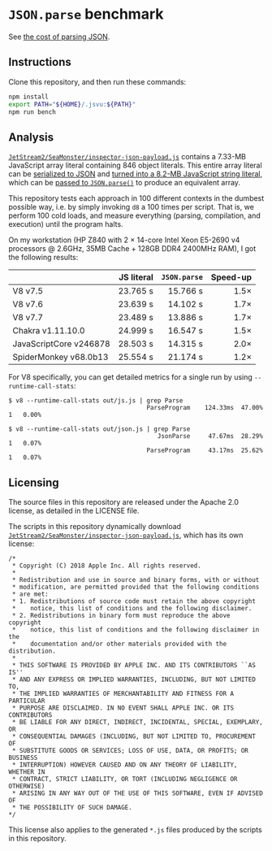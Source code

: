 # `JSON.parse` benchmark

See [the cost of parsing JSON](https://v8.dev/blog/cost-of-javascript-2019#json).

## Instructions

Clone this repository, and then run these commands:

```bash
npm install
export PATH="${HOME}/.jsvu:${PATH}"
npm run bench
```

## Analysis

[`JetStream2/SeaMonster/inspector-json-payload.js`](https://raw.githubusercontent.com/WebKit/webkit/ffdd2799d3237993354978b9d0cdd1d248fe3787/PerformanceTests/JetStream2/SeaMonster/inspector-json-payload.js) contains a 7.33-MB JavaScript array literal containing 846 object literals. This entire array literal can be [serialized to JSON](https://github.com/GoogleChromeLabs/json-parse-benchmark/blob/c0dec965dfbb6e30f077974ce172296f1f90d5da/build.js#L18) and [turned into a 8.2-MB JavaScript string literal](https://github.com/GoogleChromeLabs/json-parse-benchmark/blob/c0dec965dfbb6e30f077974ce172296f1f90d5da/build.js#L19), which can be [passed to `JSON.parse()`](https://github.com/GoogleChromeLabs/json-parse-benchmark/blob/c0dec965dfbb6e30f077974ce172296f1f90d5da/build.js#L22) to produce an equivalent array.

This repository tests each approach in 100 different contexts in the dumbest possible way, i.e. by simply invoking `d8` a 100 times per script. That is, we perform 100 cold loads, and measure everything (parsing, compilation, and execution) until the program halts.

On my workstation (HP Z840 with 2 × 14-core Intel Xeon E5-2690 v4 processors @ 2.6GHz, 35MB Cache + 128GB DDR4 2400MHz RAM), I got the following results:

|                        | JS literal | `JSON.parse` | Speed-up |
| ---------------------- | ---------: | -----------: | -------: |
| V8 v7.5                |   23.765 s |     15.766 s |     1.5× |
| V8 v7.6                |   23.639 s |     14.102 s |     1.7× |
| V8 v7.7                |   23.489 s |     13.886 s |     1.7× |
| Chakra v1.11.10.0      |   24.999 s |     16.547 s |     1.5× |
| JavaScriptCore v246878 |   28.503 s |     14.315 s |     2.0× |
| SpiderMonkey v68.0b13  |   25.554 s |     21.174 s |     1.2× |

For V8 specifically, you can get detailed metrics for a single run by using `--runtime-call-stats`:

```
$ v8 --runtime-call-stats out/js.js | grep Parse
                                      ParseProgram    124.33ms  47.00%         1   0.00%

$ v8 --runtime-call-stats out/json.js | grep Parse
                                         JsonParse     47.67ms  28.29%         1   0.07%
                                      ParseProgram     43.17ms  25.62%         1   0.07%
```

## Licensing

The source files in this repository are released under the Apache 2.0 license, as detailed in the LICENSE file.

The scripts in this repository dynamically download [`JetStream2/SeaMonster/inspector-json-payload.js`](https://raw.githubusercontent.com/WebKit/WebKit/ab7171c1d63acb8c77216b5a11f98323b56b998b/PerformanceTests/JetStream2/SeaMonster/inspector-json-payload.js), which has its own license:

```
/*
 * Copyright (C) 2018 Apple Inc. All rights reserved.
 *
 * Redistribution and use in source and binary forms, with or without
 * modification, are permitted provided that the following conditions
 * are met:
 * 1. Redistributions of source code must retain the above copyright
 *    notice, this list of conditions and the following disclaimer.
 * 2. Redistributions in binary form must reproduce the above copyright
 *    notice, this list of conditions and the following disclaimer in the
 *    documentation and/or other materials provided with the distribution.
 *
 * THIS SOFTWARE IS PROVIDED BY APPLE INC. AND ITS CONTRIBUTORS ``AS IS''
 * AND ANY EXPRESS OR IMPLIED WARRANTIES, INCLUDING, BUT NOT LIMITED TO,
 * THE IMPLIED WARRANTIES OF MERCHANTABILITY AND FITNESS FOR A PARTICULAR
 * PURPOSE ARE DISCLAIMED. IN NO EVENT SHALL APPLE INC. OR ITS CONTRIBUTORS
 * BE LIABLE FOR ANY DIRECT, INDIRECT, INCIDENTAL, SPECIAL, EXEMPLARY, OR
 * CONSEQUENTIAL DAMAGES (INCLUDING, BUT NOT LIMITED TO, PROCUREMENT OF
 * SUBSTITUTE GOODS OR SERVICES; LOSS OF USE, DATA, OR PROFITS; OR BUSINESS
 * INTERRUPTION) HOWEVER CAUSED AND ON ANY THEORY OF LIABILITY, WHETHER IN
 * CONTRACT, STRICT LIABILITY, OR TORT (INCLUDING NEGLIGENCE OR OTHERWISE)
 * ARISING IN ANY WAY OUT OF THE USE OF THIS SOFTWARE, EVEN IF ADVISED OF
 * THE POSSIBILITY OF SUCH DAMAGE.
*/
```

This license also applies to the generated `*.js` files produced by the scripts in this repository.
